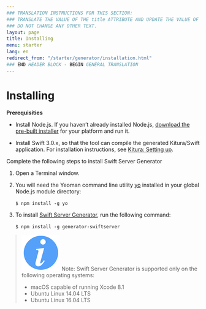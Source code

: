 ```yaml
---
### TRANSLATION INSTRUCTIONS FOR THIS SECTION:
### TRANSLATE THE VALUE OF THE title ATTRIBUTE AND UPDATE THE VALUE OF THE lang ATTRIBUTE.
### DO NOT CHANGE ANY OTHER TEXT.
layout: page
title: Installing
menu: starter
lang: en
redirect_from: "/starter/generator/installation.html"
### END HEADER BLOCK - BEGIN GENERAL TRANSLATION
---
```


<div class="titleBlock">
	<h1>Installing</h1>
</div>

**Prerequisities**

-   Install Node.js. If you haven’t already installed Node.js, [download the pre-built installer](https://nodejs.org/en/download/) for your platform and run it.

-   Install Swift 3.0.x, so that the tool can compile the generated Kitura/Swift application. For installation instructions, see [Kitura: Setting up](http://www.kitura.io/en/starter/settingup.html).

Complete the following steps to install Swift Server Generator

1.  Open a Terminal window.

2.  You will need the Yeoman command line utility [yo](https://github.com/yeoman/yo) installed in your global Node.js module directory:

        $ npm install -g yo

3.  To install [Swift Server Generator](https://github.com/IBM-Swift/generator-swiftserver), run the following command:

        $ npm install -g generator-swiftserver

> ![info] Note: Swift Server Generator is supported only on the following operating systems:
>
> -   macOS capable of running Xcode 8.1
> -   Ubuntu Linux 14.04 LTS
> -   Ubuntu Linux 16.04 LTS

[info]: ../../../assets/info-blue.png
[tip]: ../../../assets/lightbulb-yellow.png
[warning]: ../../../assets/warning-red.png
